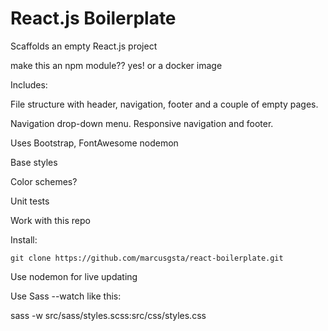 # React.js Boilerplate

Scaffolds an empty React.js project

make this an npm module??
yes!
or a docker image

Includes:

File structure with header, navigation, footer and a couple of empty pages.

Navigation drop-down menu.
Responsive navigation and footer.

Uses Bootstrap, FontAwesome
nodemon

Base styles

Color schemes?

Unit tests

Work with this repo

Install:

```
git clone https://github.com/marcusgsta/react-boilerplate.git
```

Use nodemon for live updating

Use Sass --watch like this:

sass -w src/sass/styles.scss:src/css/styles.css
